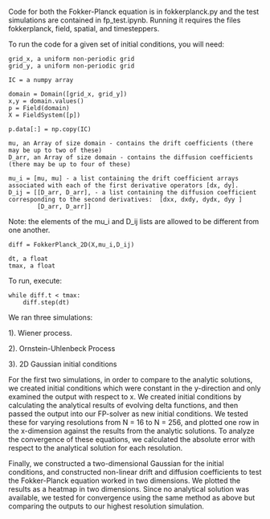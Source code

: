 Code for both the Fokker-Planck equation is in fokkerplanck.py and the test simulations are contained in fp_test.ipynb. Running it requires the files fokkerplanck, field, spatial, and timesteppers.

To run the code for a given set of initial conditions, you will need: 

    grid_x, a uniform non-periodic grid
    grid_y, a uniform non-periodic grid

    IC = a numpy array
	
	domain = Domain([grid_x, grid_y])
    x,y = domain.values()
	p = Field(domain)
    X = FieldSystem([p])

    p.data[:] = np.copy(IC)

    mu, an Array of size domain - contains the drift coefficients (there may be up to two of these) 
    D_arr, an Array of size domain - contains the diffusion coefficients (there may be up to four of these)

    mu_i = [mu, mu] - a list containing the drift coefficient arrays associated with each of the first derivative operators [dx, dy].
    D_ij = [[D_arr, D_arr], - a list containing the diffusion coefficient corresponding to the second derivatives:  [dxx, dxdy, dydx, dyy ]
            [D_arr, D_arr]]
	    
Note: the elements of the mu_i and D_ij lists are allowed to be different from one another.
			
    diff = FokkerPlanck_2D(X,mu_i,D_ij)

    dt, a float
	tmax, a float
	
To run, execute:

    while diff.t < tmax:
        diff.step(dt)
		
We ran three simulations:

1). Wiener process.

2). Ornstein-Uhlenbeck Process

3). 2D Gaussian initial conditions

For the first two simulations, in order to compare to the analytic solutions, we created initial conditions which were constant in the y-direction
and only examined the output with respect to x. We created initial conditions by calculating the analytical results of evolving delta functions,
and then passed the output into our FP-solver as new initial conditions. We tested these for varying resolutions from N = 16 to N = 256, and
 plotted one row in the x-dimension against the results from the analytic solutions. To analyze the convergence of these equations, we calculated
the absolute error with respect to the analytical solution for each resolution.

Finally,  we constructed a two-dimensional Gaussian for the initial conditions, and constructed non-linear drift and diffusion coefficients to test
the Fokker-Planck equation worked in two dimensions. We plotted the results as a heatmap in two dimensions. Since no analytical solution was available, we tested for convergence using the same method as above but comparing the outputs to our highest resolution simulation.

